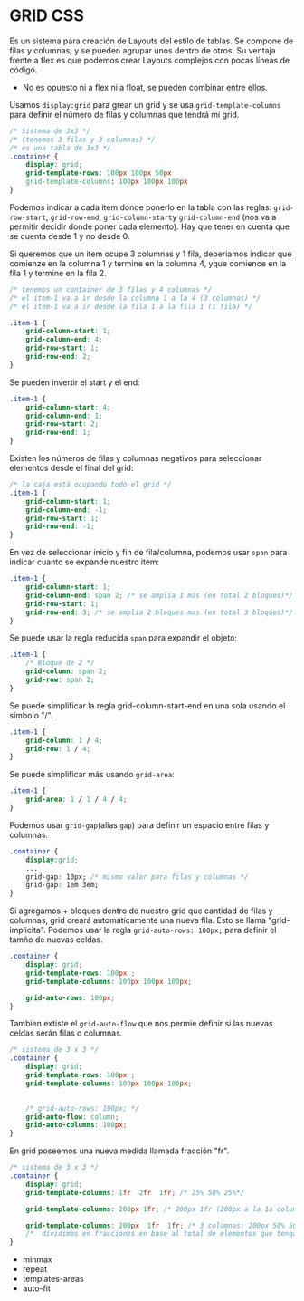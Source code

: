 # GRID CSS 

Es un sistema para creación de Layouts del estilo de tablas. Se compone de filas y columnas, y se pueden agrupar unos dentro de otros. 
Su ventaja frente a flex es que podemos crear Layouts complejos con pocas líneas de código. 

- No es opuesto ni a flex ni a float, se pueden combinar entre ellos. 

Usamos `display:grid` para grear un grid y se usa `grid-template-columns` para definir el número de filas y columnas que tendrá mi grid. 

```css
/* Sistema de 3x3 */
/* (tenemos 3 filas y 3 columnas) */
/* es una tabla de 3x3 */
.container {
    display: grid; 
    grid-template-rows: 100px 100px 50px 
    grid-template-columns: 100px 100px 100px 
}
```


Podemos indicar a cada item donde ponerlo en la tabla con las reglas: `grid-row-start`, `grid-row-emd`, `grid-column-start`y `grid-column-end` (nos va a permitir decidir donde poner cada elemento).
Hay que tener en cuenta que se cuenta desde 1 y no desde 0. 

Si queremos que un item ocupe 3 columnas y 1 fila, deberiamos indicar que comienze en la columna 1 y termine en la columna 4, yque comience en la fila 1 y termine en la fila 2.




```css 
/* tenemos un container de 3 filas y 4 columnas */
/* el item-1 va a ir desde la columna 1 a la 4 (3 columnas) */
/* el item-1 va a ir desde la fila 1 a la fila 1 (1 fila) */

.item-1 {
    grid-column-start: 1;
    grid-column-end: 4; 
    grid-row-start: 1;
    grid-row-end: 2;
}
```


Se pueden invertir el start y el end:
```css 
.item-1 {
    grid-column-start: 4;
    grid-column-end: 1; 
    grid-row-start: 2;
    grid-row-end: 1;
}
```

Existen los números de filas y columnas negativos para seleccionar elementos desde el final del grid: 
```css 
/* la caja está ocupando todo el grid */
.item-1 {
    grid-column-start: 1;
    grid-column-end: -1; 
    grid-row-start: 1;
    grid-row-end: -1;
}
```


En vez de seleccionar inicio y fin de fila/columna, podemos usar `span` para indicar cuanto se expande nuestro item:
```css 
.item-1 {
    grid-column-start: 1;
    grid-column-end: span 2; /* se amplia 1 más (en total 2 bloques)*/ 
    grid-row-start: 1;
    grid-row-end: 3; /* se amplia 2 bloques mas (en total 3 bloques)*/ 
}
```


Se puede usar la regla reducida `span` para expandir el objeto:
```css 
.item-1 {
    /* Bloque de 2 */
    grid-column: span 2;
    grid-row: span 2;
}
```



Se puede simplificar la regla grid-column-start-end en una sola usando el símbolo "/".
```css 
.item-1 {
    grid-column: 1 / 4;
    grid-row: 1 / 4;
}
```



Se puede simplificar más usando `grid-area`:
```css 
.item-1 {
    grid-area: 1 / 1 / 4 / 4;
}
```



Podemos usar `grid-gap`(alias `gap`) para definir un espacio entre filas y columnas.
```css 
.container {
    display:grid;
    ...
    grid-gap: 10px; /* mismo valor para filas y columnas */
    grid-gap: 1em 3em;
}
```



Si agregamos + bloques dentro de nuestro grid que cantidad de filas y columnas, grid creará automáticamente una nueva fila. Esto se llama "grid-implicita".
Podemos usar la regla `grid-auto-rows: 100px;` para definir el tamño de nuevas celdas.

```css
.container {
    display: grid; 
    grid-template-rows: 100px ;
    grid-template-columns: 100px 100px 100px;

    grid-auto-rows: 100px;
}
```



Tambien extiste el `grid-auto-flow` que nos permie definir si las nuevas celdas serán filas o columnas. 

```css
/* sistema de 3 x 3 */
.container {
    display: grid; 
    grid-template-rows: 100px ;
    grid-template-columns: 100px 100px 100px;
    

    /* grid-auto-rows: 100px; */
    grid-auto-flow: column;
    grid-auto-columns: 100px;
}
```


En grid poseemos una nueva medida llamada fracción "fr". 

```css
/* sistema de 3 x 3 */
.container {
    display: grid; 
    grid-template-columns: 1fr  2fr  1fr; /* 25% 50% 25%*/

    grid-template-columns: 200px 1fr; /* 200px 1fr (200px a la 1a columna y 1fr a la segunda columna para que ocupe el espacio que quiera) */

    grid-template-columns: 200px  1fr  1fr; /* 3 columnas: 200px 50% 50% (se divide la */
    /*  dividimos en fracciones en base al total de elementos que tengamos */
}
```


- minmax
- repeat
- templates-areas
- auto-fit